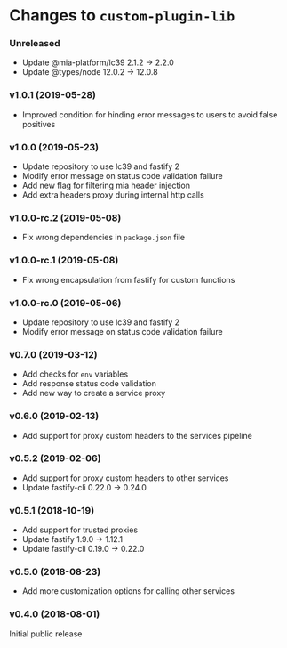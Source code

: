 # Changes to `custom-plugin-lib`

### Unreleased

- Update @mia-platform/lc39 2.1.2 -> 2.2.0
- Update @types/node 12.0.2 -> 12.0.8

### v1.0.1 (2019-05-28)

- Improved condition for hinding error messages to users
  to avoid false positives

### v1.0.0 (2019-05-23)

- Update repository to use lc39 and fastify 2
- Modify error message on status code validation failure
- Add new flag for filtering mia header injection
- Add extra headers proxy during internal http calls

### v1.0.0-rc.2 (2019-05-08)

- Fix wrong dependencies in `package.json` file

### v1.0.0-rc.1 (2019-05-08)

- Fix wrong encapsulation from fastify for custom functions

### v1.0.0-rc.0 (2019-05-06)

- Update repository to use lc39 and fastify 2
- Modify error message on status code validation failure

### v0.7.0 (2019-03-12)

- Add checks for `env` variables
- Add response status code validation
- Add new way to create a service proxy

### v0.6.0 (2019-02-13)

- Add support for proxy custom headers to the services pipeline

### v0.5.2 (2019-02-06)

- Add support for proxy custom headers to other services
- Update fastify-cli 0.22.0 -> 0.24.0

### v0.5.1 (2018-10-19)

- Add support for trusted proxies
- Update fastify 1.9.0 -> 1.12.1
- Update fastify-cli 0.19.0 -> 0.22.0

### v0.5.0 (2018-08-23)

- Add more customization options for calling other services

### v0.4.0 (2018-08-01)

Initial public release
